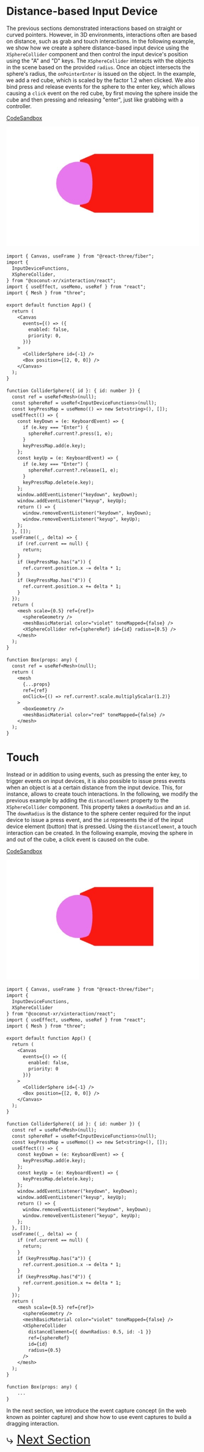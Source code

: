 # Distance-based Input Device

The previous sections demonstrated interactions based on straight or curved pointers. However, in 3D environments, interactions often are based on distance, such as grab and touch interactions. In the following example, we show how we create a sphere distance-based input device using the `XSphereCollider` component and then control the input device's position using the "A" and "D" keys. The `XSphereCollider` interacts with the objects in the scene based on the provided `radius`. Once an object intersects the sphere's radius, the `onPointerEnter` is issued on the object. In the example, we add a red cube, which is scaled by the factor 1.2 when clicked. We also bind press and release events for the sphere to the enter key, which allows causing a `click` event on the red cube, by first moving the sphere inside the cube and then pressing and releasing "enter", just like grabbing with a controller.

[CodeSandbox](https://codesandbox.io/s/xinteraction-distance-th5p4n?file=/src/app.tsx)

![Screenshot](./grab.jpg)

```tsx
import { Canvas, useFrame } from "@react-three/fiber";
import {
  InputDeviceFunctions,
  XSphereCollider,
} from "@coconut-xr/xinteraction/react";
import { useEffect, useMemo, useRef } from "react";
import { Mesh } from "three";

export default function App() {
  return (
    <Canvas
      events={() => ({
        enabled: false,
        priority: 0,
      })}
    >
      <ColliderSphere id={-1} />
      <Box position={[2, 0, 0]} />
    </Canvas>
  );
}

function ColliderSphere({ id }: { id: number }) {
  const ref = useRef<Mesh>(null);
  const sphereRef = useRef<InputDeviceFunctions>(null);
  const keyPressMap = useMemo(() => new Set<string>(), []);
  useEffect(() => {
    const keyDown = (e: KeyboardEvent) => {
      if (e.key === "Enter") {
        sphereRef.current?.press(1, e);
      }
      keyPressMap.add(e.key);
    };
    const keyUp = (e: KeyboardEvent) => {
      if (e.key === "Enter") {
        sphereRef.current?.release(1, e);
      }
      keyPressMap.delete(e.key);
    };
    window.addEventListener("keydown", keyDown);
    window.addEventListener("keyup", keyUp);
    return () => {
      window.removeEventListener("keydown", keyDown);
      window.removeEventListener("keyup", keyUp);
    };
  }, []);
  useFrame((_, delta) => {
    if (ref.current == null) {
      return;
    }
    if (keyPressMap.has("a")) {
      ref.current.position.x -= delta * 1;
    }
    if (keyPressMap.has("d")) {
      ref.current.position.x += delta * 1;
    }
  });
  return (
    <mesh scale={0.5} ref={ref}>
      <sphereGeometry />
      <meshBasicMaterial color="violet" toneMapped={false} />
      <XSphereCollider ref={sphereRef} id={id} radius={0.5} />
    </mesh>
  );
}

function Box(props: any) {
  const ref = useRef<Mesh>(null);
  return (
    <mesh
      {...props}
      ref={ref}
      onClick={() => ref.current?.scale.multiplyScalar(1.2)}
    >
      <boxGeometry />
      <meshBasicMaterial color="red" toneMapped={false} />
    </mesh>
  );
}
```

# Touch

Instead or in addition to using events, such as pressing the enter key, to trigger events on input devices, it is also possible to issue press events when an object is at a certain distance from the input device. This, for instance, allows to create touch interactions. In the following, we modify the previous example by adding the `distanceElement` property to the `XSphereCollider` component. This property takes a `downRadius` and an `id`. The `downRadius` is the distance to the sphere center required for the input device to issue a press event, and the `id` represents the id of the input device element (button) that is pressed. Using the `distanceElement`, a touch interaction can be created. In the following example, moving the sphere in and out of the cube, a click event is caused on the cube.

[CodeSandbox](https://codesandbox.io/s/xinteraction-touch-g5jv48?file=/src/app.tsx)

![Screenshot](./grab.jpg)

```tsx
import { Canvas, useFrame } from "@react-three/fiber";
import {
  InputDeviceFunctions,
  XSphereCollider
} from "@coconut-xr/xinteraction/react";
import { useEffect, useMemo, useRef } from "react";
import { Mesh } from "three";

export default function App() {
  return (
    <Canvas
      events={() => ({
        enabled: false,
        priority: 0
      })}
    >
      <ColliderSphere id={-1} />
      <Box position={[2, 0, 0]} />
    </Canvas>
  );
}

function ColliderSphere({ id }: { id: number }) {
  const ref = useRef<Mesh>(null);
  const sphereRef = useRef<InputDeviceFunctions>(null);
  const keyPressMap = useMemo(() => new Set<string>(), []);
  useEffect(() => {
    const keyDown = (e: KeyboardEvent) => {
      keyPressMap.add(e.key);
    };
    const keyUp = (e: KeyboardEvent) => {
      keyPressMap.delete(e.key);
    };
    window.addEventListener("keydown", keyDown);
    window.addEventListener("keyup", keyUp);
    return () => {
      window.removeEventListener("keydown", keyDown);
      window.removeEventListener("keyup", keyUp);
    };
  }, []);
  useFrame((_, delta) => {
    if (ref.current == null) {
      return;
    }
    if (keyPressMap.has("a")) {
      ref.current.position.x -= delta * 1;
    }
    if (keyPressMap.has("d")) {
      ref.current.position.x += delta * 1;
    }
  });
  return (
    <mesh scale={0.5} ref={ref}>
      <sphereGeometry />
      <meshBasicMaterial color="violet" toneMapped={false} />
      <XSphereCollider
        distanceElement={{ downRadius: 0.5, id: -1 }}
        ref={sphereRef}
        id={id}
        radius={0.5}
      />
    </mesh>
  );
}

function Box(props: any) {
    ...
}
```

In the next section, we introduce the event capture concept (in the web known as pointer capture) and show how to use event captures to build a dragging interaction.

<span style="font-size: 2rem">⤷ [Next Section](event-capture.md)</span>